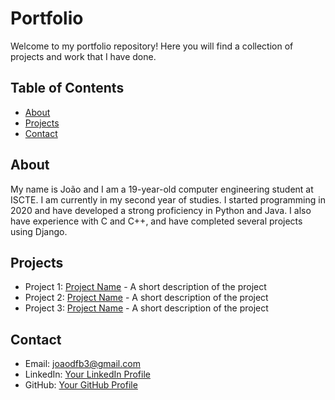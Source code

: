 # Portfolio

Welcome to my portfolio repository! Here you will find a collection of projects and work that I have done.

## Table of Contents
- [About](#about)
- [Projects](#projects)
- [Contact](#contact)

## About

My name is João and I am a 19-year-old computer engineering student at ISCTE. I am currently in my second year of studies. I started programming in 2020 and have developed a strong proficiency in Python and Java. I also have experience with C and C++, and have completed several projects using Django.

## Projects

- Project 1: [Project Name](link-to-project) - A short description of the project
- Project 2: [Project Name](link-to-project) - A short description of the project
- Project 3: [Project Name](link-to-project) - A short description of the project

## Contact

- Email: joaodfb3@gmail.com
- LinkedIn: [Your LinkedIn Profile](link-to-LinkedIn-profile)
- GitHub: [Your GitHub Profile](link-to-GitHub-profile)
